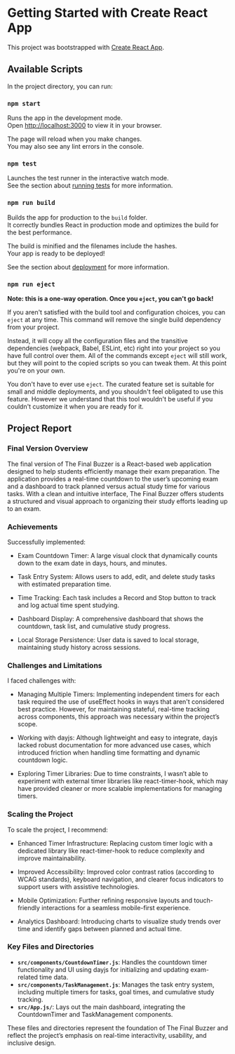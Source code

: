 # Getting Started with Create React App

This project was bootstrapped with [Create React App](https://github.com/facebook/create-react-app).

## Available Scripts

In the project directory, you can run:

### `npm start`

Runs the app in the development mode.\
Open [http://localhost:3000](http://localhost:3000) to view it in your browser.

The page will reload when you make changes.\
You may also see any lint errors in the console.

### `npm test`

Launches the test runner in the interactive watch mode.\
See the section about [running tests](https://facebook.github.io/create-react-app/docs/running-tests) for more information.

### `npm run build`

Builds the app for production to the `build` folder.\
It correctly bundles React in production mode and optimizes the build for the best performance.

The build is minified and the filenames include the hashes.\
Your app is ready to be deployed!

See the section about [deployment](https://facebook.github.io/create-react-app/docs/deployment) for more information.

### `npm run eject`

**Note: this is a one-way operation. Once you `eject`, you can't go back!**

If you aren't satisfied with the build tool and configuration choices, you can `eject` at any time. This command will remove the single build dependency from your project.

Instead, it will copy all the configuration files and the transitive dependencies (webpack, Babel, ESLint, etc) right into your project so you have full control over them. All of the commands except `eject` will still work, but they will point to the copied scripts so you can tweak them. At this point you're on your own.

You don't have to ever use `eject`. The curated feature set is suitable for small and middle deployments, and you shouldn't feel obligated to use this feature. However we understand that this tool wouldn't be useful if you couldn't customize it when you are ready for it.

## Project Report

### Final Version Overview

The final version of The Final Buzzer is a React-based web application designed to help students efficiently manage their exam preparation. The application provides a real-time countdown to the user’s upcoming exam and a dashboard to track planned versus actual study time for various tasks. With a clean and intuitive interface, The Final Buzzer offers students a structured and visual approach to organizing their study efforts leading up to an exam.

### Achievements

Successfully implemented:

- Exam Countdown Timer: A large visual clock that dynamically counts down to the exam date in days, hours, and minutes.

- Task Entry System: Allows users to add, edit, and delete study tasks with estimated preparation time.

- Time Tracking: Each task includes a Record and Stop button to track and log actual time spent studying.

- Dashboard Display: A comprehensive dashboard that shows the countdown, task list, and cumulative study progress.

- Local Storage Persistence: User data is saved to local storage, maintaining study history across sessions.

### Challenges and Limitations

I faced challenges with:

- Managing Multiple Timers: Implementing independent timers for each task required the use of useEffect hooks in ways that aren't considered best practice. However, for maintaining stateful, real-time tracking across components, this approach was necessary within the project’s scope.

- Working with dayjs: Although lightweight and easy to integrate, dayjs lacked robust documentation for more advanced use cases, which introduced friction when handling time formatting and dynamic countdown logic.

- Exploring Timer Libraries: Due to time constraints, I wasn’t able to experiment with external timer libraries like react-timer-hook, which may have provided cleaner or more scalable implementations for managing timers.

### Scaling the Project

To scale the project, I recommend:

- Enhanced Timer Infrastructure: Replacing custom timer logic with a dedicated library like react-timer-hook to reduce complexity and improve maintainability.

- Improved Accessibility: Improved color contrast ratios (according to WCAG standards), keyboard navigation, and clearer focus indicators to support users with assistive technologies.

- Mobile Optimization: Further refining responsive layouts and touch-friendly interactions for a seamless mobile-first experience.

- Analytics Dashboard: Introducing charts to visualize study trends over time and identify gaps between planned and actual time.

### Key Files and Directories

- **`src/components/CountdownTimer.js`**: Handles the countdown timer functionality and UI using dayjs for initializing and updating exam-related time data.
- **`src/components/TaskManagement.js`**: Manages the task entry system, including multiple timers for tasks, goal times, and cumulative study tracking.
- **`src/App.js/`**: Lays out the main dashboard, integrating the CountdownTimer and TaskManagement components.

These files and directories represent the foundation of The Final Buzzer and reflect the project’s emphasis on real-time interactivity, usability, and inclusive design.

